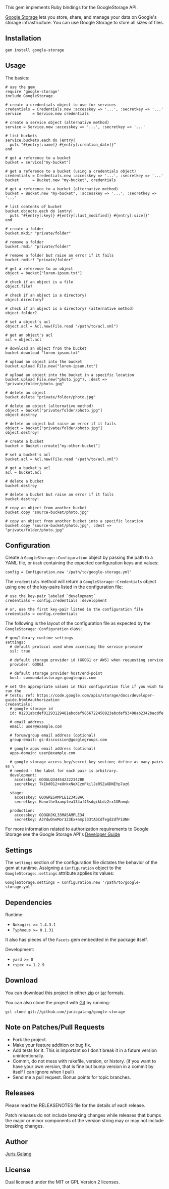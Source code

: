 This gem implements Ruby bindings for the GoogleStorage API.

[Google Storage](http://code.google.com/apis/storage/) lets you store, share, and manage your data on Google's 
storage infrastructure. You can use Google Storage to store all sizes of files.

Installation
------------

    gem install google-storage

Usage
-----    
The basics:

    # use the gem
    require 'google-storage'
    include GoogleStorage
    
    # create a credentials object to use for services
    credentials = Credentials.new :accesskey => '...', :secretkey => '...'
    service     = Service.new credentials

    # create a service object (alternative method)
    service = Service.new :accesskey => '...', :secretkey => '...'

    # list buckets
    service.buckets.each do |entry|
      puts "#{entry[:name]} #{entry[:creation_date]}"
    end

    # get a reference to a bucket
    bucket = service["my-bucket"] 

    # get a reference to a bucket (using a credentials object)
    credentials = Credentials.new :accesskey => '...', :secretkey => '...'
    bucket      = Bucket.new "my-bucket", credentials

    # get a reference to a bucket (alternative method)
    bucket = Bucket.new "my-bucket", :accesskey => '...', :secretkey => '...'

    # list contents of bucket
    bucket.objects.each do |entry|
      puts "#{entry[:key]} #{entry[:last_modified]} #{entry[:size]}"
    end

    # create a folder
    bucket.mkdir "private/folder"

    # remove a folder
    bucket.rmdir "private/folder"

    # remove a folder but raise an error if it fails
    bucket.rmdir! "private/folder"
    
    # get a reference to an object
    object = bucket["lorem-ipsum.txt"]
    
    # check if an object is a file
    object.file?

    # check if an object is a directory?
    object.directory?

    # check if an object is a directory? (alternative method)
    object.folder?
    
    # set a object's acl
    object.acl = Acl.new(File.read "/path/to/acl.xml")

    # get an object's acl
    acl = object.acl

    # download an object from the bucket
    bucket.download "lorem-ipsum.txt"
    
    # upload an object into the bucket
    bucket.upload File.new("lorem-ipsum.txt")

    # upload an object into the bucket in a specific location
    bucket.upload File.new("photo.jpg"), :dest => "private/folder/photo.jpg" 

    # delete an object
    bucket.delete "private/folder/photo.jpg"

    # delete an object (alternative method)
    object = bucket["private/folder/photo.jpg"]
    object.destroy
    
    # delete an object but raise an error if it fails
    object = bucket["private/folder/photo.jpg"]
    object.destroy!

    # create a bucket
    bucket = Bucket::create["my-other-bucket"]

    # set a bucket's acl
    bucket.acl = Acl.new(File.read "/path/to/acl.xml")

    # get a bucket's acl
    acl = bucket.acl
    
    # delete a bucket
    bucket.destroy

    # delete a bucket but raise an error if it fails
    bucket.destroy!
    
    # copy an object from another bucket
    bucket.copy "source-bucket/photo.jpg"

    # copy an object from another bucket into a specific location
    bucket.copy "source-bucket/photo.jpg", :dest => "private/folder/photo.jpg"

Configuration 
-------------
Create a `GoogleStorage::Configuration` object by passing the path to a YAML
file, or `Hash` containing the expected configuration keys and values:

    config = Configuration.new '/path/to/google-storage.yml'

The `credentials` method will return a `GoogleStorage::Credentials` object
using one of the key-pairs listed in the configuration file:

    # use the key-pair labeled `development`
    credentials = config.credentials :development 
    
    # or, use the first key-pair listed in the configuration file
    credentials = config.credentials            

The following is the layout of the configuration file as expected by the 
`GoogleStorage::Configuration` class:

    # gem/library runtime settings
    settings:
      # default protocol used when accessing the service provider
      ssl: true

      # default storage provider id (GOOG1 or AWS) when requesting service
      provider: GOOG1 

      # default storage provider host/end-point
      host: commondatastorage.googleapis.com
  
    # set the appropriate values in this configuration file if you wish to run the 
    # tests; ref: https://code.google.com/apis/storage/docs/developer-guide.html#authorization
    credentials:  
      # google storage id
      id: 01231abcdef01293129481abcdef9856722458923abcdef93498ab2342bacdfe

      # email address
      email: user@example.com

      # forum/group email address (optional)
      group-email: gs-discussion@googlegroups.com

      # google apps email address (optional)
      apps-domain: user@example.com

      # google storage access_key/secret_key section; define as many pairs as \
      # needed - the label for each pair is arbitrary.
      development:                                                         
        accesskey: GOOGLQ344542322342BB                                   
        secretkey: TkIkd012+eUnkxNeXCzmPkilJeR5ZaODNEYp7uz6                

      stage:                                                              
        accesskey: GOOGRESAMPLE12345BAC                                   
        secretkey: Hanothe3xamplea134af45sdgikLdz2rx1XRnmqb                

      production:                                                          
        accesskey: GOOGHJKL33MASAMPLE34                                   
        secretkey: AJYdwOneMor123Ex+ampl33tAbCdfegd2dfPiUNH                

For more information related to authorization requirements to Google Storage
see the Google Storage API's 
[Developer Guide](https://code.google.com/apis/storage/docs/developer-guide.html#authorization)

Settings
--------
The `settings` section of the configuration file dictates the behavior of the 
gem at runtime. Assigning a `Configuration` object to the 
`GoogleStorage::settings` attribute applies its values:

    GoogleStorage.settings = Configuration.new '/path/to/google-storage.yml'
    
Dependencies
------------
Runtime:

* `Nokogiri >= 1.4.3.1`
* `Typhoeus >= 0.1.31`

It also has pieces of the `Facets` gem embedded in the package itself.

Development:

* `yard >= 0`
* `rspec >= 1.2.9`

Download
--------
You can download this project in either
[zip](http://github.com/jurisgalang/google-storage/zipball/master) or
[tar](http://github.com/jurisgalang/google-storage/tarball/master") formats.

You can also clone the project with [Git](http://git-scm.com)
by running: 

    git clone git://github.com/jurisgalang/google-storage

Note on Patches/Pull Requests
-----------------------------
* Fork the project.
* Make your feature addition or bug fix.
* Add tests for it. This is important so I don't break it in a future version 
  unintentionally.
* Commit, do not mess with rakefile, version, or history. (if you want to have 
  your own version, that is fine but bump version in a commit by itself I can 
  ignore when I pull)
* Send me a pull request. Bonus points for topic branches.

Releases
--------
Please read the RELEASENOTES file for the details of each release. 

Patch releases do not include breaking changes while releases that bumps the 
major or minor components of the version string may or may not include 
breaking changes.

Author
------
[Juris Galang](http://github.com/jurisgalang/)

License
-------
Dual licensed under the MIT or GPL Version 2 licenses.
